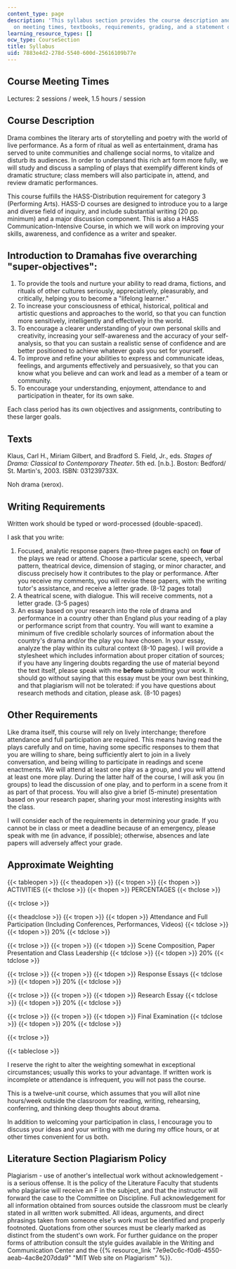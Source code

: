 ```yaml
---
content_type: page
description: 'This syllabus section provides the course description and information
  on meeting times, textbooks, requirements, grading, and a statement on plagiarism. '
learning_resource_types: []
ocw_type: CourseSection
title: Syllabus
uid: 7883e4d2-278d-5540-600d-25616109b77e
---
```


Course Meeting Times
--------------------

Lectures: 2 sessions / week, 1.5 hours / session

Course Description
------------------

Drama combines the literary arts of storytelling and poetry with the world of live performance. As a form of ritual as well as entertainment, drama has served to unite communities and challenge social norms, to vitalize and disturb its audiences. In order to understand this rich art form more fully, we will study and discuss a sampling of plays that exemplify different kinds of dramatic structure; class members will also participate in, attend, and review dramatic performances.

This course fulfills the HASS-Distribution requirement for category 3 (Performing Arts). HASS-D courses are designed to introduce you to a large and diverse field of inquiry, and include substantial writing (20 pp. minimum) and a major discussion component. This is also a HASS Communication-Intensive Course, in which we will work on improving your skills, awareness, and confidence as a writer and speaker.

Introduction to Dramahas five overarching "super-objectives":
-------------------------------------------------------------

1.  To provide the tools and nurture your ability to read drama, fictions, and rituals of other cultures seriously, appreciatively, pleasurably, and critically, helping you to become a "lifelong learner."
2.  To increase your consciousness of ethical, historical, political and artistic questions and approaches to the world, so that you can function more sensitively, intelligently and effectively in the world.
3.  To encourage a clearer understanding of your own personal skills and creativity, increasing your self-awareness and the accuracy of your self-analysis, so that you can sustain a realistic sense of confidence and are better positioned to achieve whatever goals you set for yourself.
4.  To improve and refine your abilities to express and communicate ideas, feelings, and arguments effectively and persuasively, so that you can know what you believe and can work and lead as a member of a team or community.
5.  To encourage your understanding, enjoyment, attendance to and participation in theater, for its own sake.

Each class period has its own objectives and assignments, contributing to these larger goals.

Texts
-----

Klaus, Carl H., Miriam Gilbert, and Bradford S. Field, Jr., eds. _Stages of Drama: Classical to Contemporary Theater_. 5th ed. \[n.b.\]. Boston: Bedford/ St. Martin's, 2003. ISBN: 031239733X.

Noh drama (xerox).

Writing Requirements
--------------------

Written work should be typed or word-processed (double-spaced).

I ask that you write:

1.  Focused, analytic response papers (two-three pages each) on **four** of the plays we read or attend. Choose a particular scene, speech, verbal pattern, theatrical device, dimension of staging, or minor character, and discuss precisely how it contributes to the play or performance. After you receive my comments, you will revise these papers, with the writing tutor's assistance, and receive a letter grade. (8-12 pages total)
2.  A theatrical scene, with dialogue. This will receive comments, not a letter grade. (3-5 pages)
3.  An essay based on your research into the role of drama and performance in a country other than England plus your reading of a play or performance script from that country. You will want to examine a minimum of five credible scholarly sources of information about the country's drama and/or the play you have chosen. In your essay, analyze the play within its cultural context (8-10 pages). I will provide a stylesheet which includes information about proper citation of sources; if you have any lingering doubts regarding the use of material beyond the text itself, please speak with me **before** submitting your work. It should go without saying that this essay must be your own best thinking, and that plagiarism will not be tolerated: if you have questions about research methods and citation, please ask. (8-10 pages)

Other Requirements
------------------

Like drama itself, this course will rely on lively interchange; therefore attendance and full participation are required. This means having read the plays carefully and on time, having some specific responses to them that you are willing to share, being sufficiently alert to join in a lively conversation, and being willing to participate in readings and scene enactments. We will attend at least one play as a group, and you will attend at least one more play. During the latter half of the course, I will ask you (in groups) to lead the discussion of one play, and to perform in a scene from it as part of that process. You will also give a brief (5-minute) presentation based on your research paper, sharing your most interesting insights with the class.

I will consider each of the requirements in determining your grade. If you cannot be in class or meet a deadline because of an emergency, please speak with me (in advance, if possible); otherwise, absences and late papers will adversely affect your grade.

Approximate Weighting
---------------------

{{< tableopen >}}
{{< theadopen >}}
{{< tropen >}}
{{< thopen >}}
ACTIVITIES
{{< thclose >}}
{{< thopen >}}
PERCENTAGES
{{< thclose >}}

{{< trclose >}}

{{< theadclose >}}
{{< tropen >}}
{{< tdopen >}}
Attendance and Full Participation (Including Conferences, Performances, Videos)
{{< tdclose >}}
{{< tdopen >}}
20%
{{< tdclose >}}

{{< trclose >}}
{{< tropen >}}
{{< tdopen >}}
Scene Composition, Paper Presentation and Class Leadership
{{< tdclose >}}
{{< tdopen >}}
20%
{{< tdclose >}}

{{< trclose >}}
{{< tropen >}}
{{< tdopen >}}
Response Essays
{{< tdclose >}}
{{< tdopen >}}
20%
{{< tdclose >}}

{{< trclose >}}
{{< tropen >}}
{{< tdopen >}}
Research Essay
{{< tdclose >}}
{{< tdopen >}}
20%
{{< tdclose >}}

{{< trclose >}}
{{< tropen >}}
{{< tdopen >}}
Final Examination
{{< tdclose >}}
{{< tdopen >}}
20%
{{< tdclose >}}

{{< trclose >}}

{{< tableclose >}}

I reserve the right to alter the weighting somewhat in exceptional circumstances; usually this works to your advantage. If written work is incomplete or attendance is infrequent, you will not pass the course.

This is a twelve-unit course, which assumes that you will allot nine hours/week outside the classroom for reading, writing, rehearsing, conferring, and thinking deep thoughts about drama.

In addition to welcoming your participation in class, I encourage you to discuss your ideas and your writing with me during my office hours, or at other times convenient for us both. 

Literature Section Plagiarism Policy
------------------------------------

Plagiarism - use of another's intellectual work without acknowledgement - is a serious offense. It is the policy of the Literature Faculty that students who plagiarise will receive an F in the subject, and that the instructor will forward the case to the Committee on Discipline. Full acknowledgement for all information obtained from sources outside the classroom must be clearly stated in all written work submitted. All ideas, arguments, and direct phrasings taken from someone else's work must be identified and properly footnoted. Quotations from other sources must be clearly marked as distinct from the student's own work. For further guidance on the proper forms of attribution consult the style guides available in the Writing and Communication Center and the {{% resource_link "7e9e0c6c-f0d6-4550-aeab-4ac8e207dda9" "MIT Web site on Plagiarism" %}}.